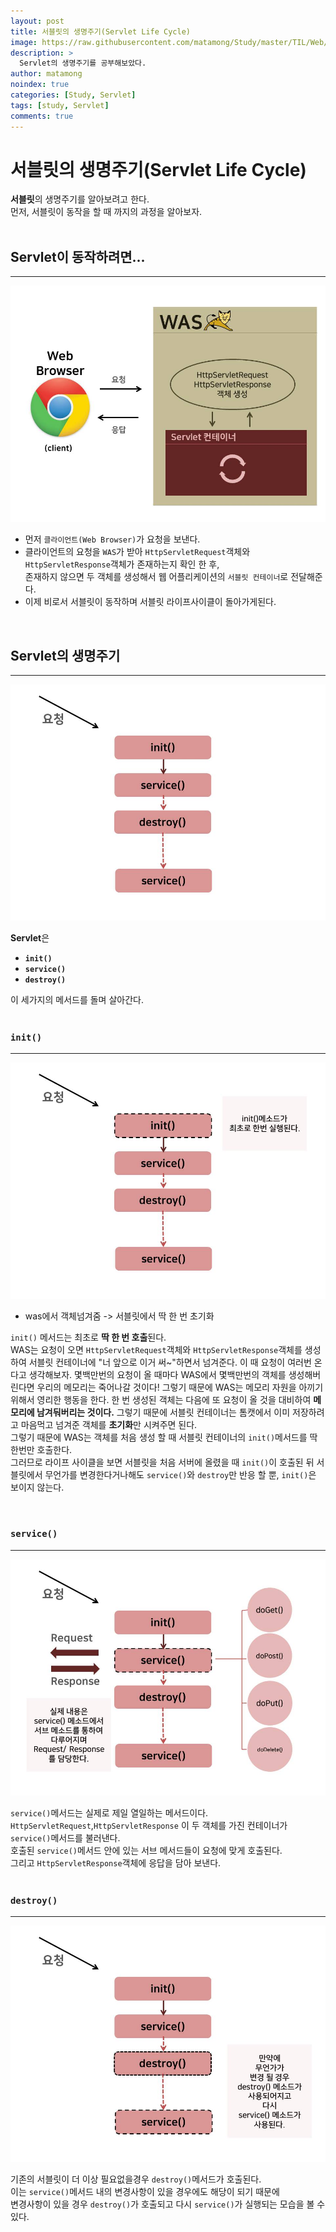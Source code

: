 ```yaml
---
layout: post
title: 서블릿의 생명주기(Servlet Life Cycle)
image: https://raw.githubusercontent.com/matamong/Study/master/TIL/Web/Servlet/img/Servlet/ServletLifeCycle/%EC%8A%AC%EB%9D%BC%EC%9D%B4%EB%93%9C1.JPG
description: >
  Servlet의 생명주기를 공부해보았다.
author: matamong
noindex: true
categories: [Study, Servlet]
tags: [study, Servlet]
comments: true
---
```


# 서블릿의 생명주기(Servlet Life Cycle)

**서블릿**의 생명주기를 알아보려고 한다.<br>
먼저, 서블릿이 동작을 할 때 까지의 과정을 알아보자.<br>
<br>

## **Servlet**이 동작하려면...<br>
* * *
![ppt1](https://raw.githubusercontent.com/matamong/Study/master/TIL/Web/Servlet/img/Servlet/ServletLifeCycle/%EC%8A%AC%EB%9D%BC%EC%9D%B4%EB%93%9C1.JPG)

- 먼저 `클라이언트(Web Browser)`가 요청을 보낸다.
- 클라이언트의 요청을 `WAS`가 받아 `HttpServletRequest`객체와 `HttpServletResponse`객체가 존재하는지 확인 한 후,<br>
  존재하지 않으면 두 객체를 생성해서 웹 어플리케이션의 `서블릿 컨테이너`로 전달해준다.
- 이제 비로서 서블릿이 동작하며 서블릿 라이프사이클이 돌아가게된다.<br>
<br>

## **Servlet**의 생명주기 <br>
* * *
![ppt2](https://raw.githubusercontent.com/matamong/Study/master/TIL/Web/Servlet/img/Servlet/ServletLifeCycle/%EC%8A%AC%EB%9D%BC%EC%9D%B4%EB%93%9C2.JPG)

**Servlet**은 
- **`init()`**
- **`service()`**
- **`destroy()`** 

이 세가지의 메서드를 돌며 살아간다.<br>
<br>

### **`init()`**<br>
* * *
![init()ppt](https://raw.githubusercontent.com/matamong/Study/master/TIL/Web/Servlet/img/Servlet/ServletLifeCycle/%EC%8A%AC%EB%9D%BC%EC%9D%B4%EB%93%9C3.JPG)

- was에서 객체넘겨줌 -> 서블릿에서 딱 한 번 초기화 <br>

`init()` 메서드는 최초로 **딱 한 번 호출**된다.<br>
WAS는 요청이 오면 `HttpServletRequest`객체와 `HttpServletResponse`객체를 생성하여 서블릿 컨테이너에 "너 앞으로 이거 써~"하면서 넘겨준다. 이 때 요청이 여러번 온다고 생각해보자. 몇백만번의 요청이 올 때마다 WAS에서 몇백만번의 객체를 생성해버린다면 우리의 메모리는 죽어나갈 것이다! 그렇기 때문에 WAS는 메모리 자원을 아끼기 위해서 영리한 행동을 한다. 한 번 생성된 객체는 다음에 또 요청이 올 것을 대비하여 **메모리에 남겨둬버리는 것이다.** 그렇기 때문에 서블릿 컨테이너는 톰캣에서 이미 저장하려고 마음먹고 넘겨준 객체를 **초기화**만 시켜주면 된다. <br>
그렇기 때문에 WAS는 객체를 처음 생성 할 때 서블릿 컨테이너의  `init()`메서드를 딱 한번만 호출한다.<br> 
그러므로 라이프 사이클을 보면 서블릿을 처음 서버에 올렸을 때 `init()`이 호출된 뒤 서블릿에서 무언가를 변경한다거나해도 `service()`와 `destroy`만 반응 할 뿐, `init()`은 보이지 않는다.

<br>

### **`service()`**<br>
* * *
![service()ppt](https://raw.githubusercontent.com/matamong/Study/master/TIL/Web/Servlet/img/Servlet/ServletLifeCycle/%EC%8A%AC%EB%9D%BC%EC%9D%B4%EB%93%9C4.JPG)

`service()`메서드는 실제로 제일 열일하는 메서드이다.<br>
`HttpServletRequest`,`HttpServletResponse` 이 두 객체를 가진 컨테이너가 `service()`메서드를 불러낸다.<br>
호출된 `service()`메서드 안에 있는 서브 메서드들이 요청에 맞게 호출된다.<br>
그리고 `HttpServletResponse`객체에 응답을 담아 보낸다.<br>
<br>

### **`destroy()`**<br>
* * *
![service()ppt](https://raw.githubusercontent.com/matamong/Study/master/TIL/Web/Servlet/img/Servlet/ServletLifeCycle/%EC%8A%AC%EB%9D%BC%EC%9D%B4%EB%93%9C5.JPG)

기존의 서블릿이 더 이상 필요없을경우 `destroy()`메서드가 호출된다.<br>
이는 `service()`메서드 내의 변경사항이 있을 경우에도 해당이 되기 때문에<br>
변경사항이 있을 경우 `destroy()`가 호출되고 다시 `service()`가 실행되는 모습을 볼 수 있다.<br>




 
